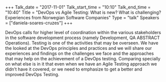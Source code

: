 +++
Talk_date = "2017-11-01"
Talk_start_time = "10:10"
Talk_end_time = "10:40"
Title = "DevOps vs Agile Testing: What is new? What is challenging? Experiences from Norwegian Software Companies"
Type = "talk"
Speakers = ["daniela-soares-cruzes"]
+++

DevOps calls for higher level of coordination within the various stakeholders in the software development process (namely Development, QA ABSTRACT Operations). Testing is one of the activities that may be overseen. We have the looked at the DevOps principles and practices and we will share our experiences and findings on the challenges we face and the approaches that may help on the achievement of a DevOps testing. Comparing specially on what else is in it that even when we have an Agile Testing approach we didn’t have it covered, or we need to emphasize to get a better and improved DevOps Testing.
